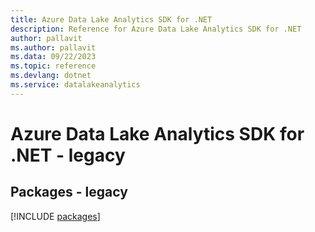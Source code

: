```yaml
---
title: Azure Data Lake Analytics SDK for .NET
description: Reference for Azure Data Lake Analytics SDK for .NET
author: pallavit
ms.author: pallavit
ms.data: 09/22/2023
ms.topic: reference
ms.devlang: dotnet
ms.service: datalakeanalytics
---
```

# Azure Data Lake Analytics SDK for .NET - legacy
## Packages - legacy
[!INCLUDE [packages](data-lake-analytics-index.md)]